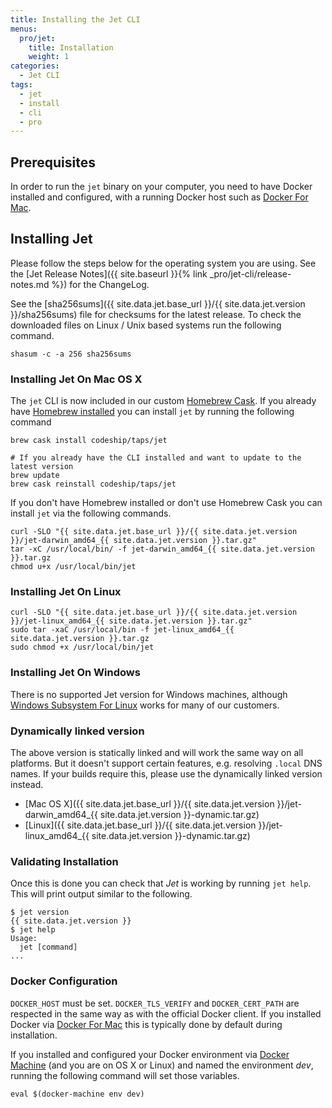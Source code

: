 ```yaml
---
title: Installing the Jet CLI
menus:
  pro/jet:
    title: Installation
    weight: 1
categories:
  - Jet CLI
tags:
  - jet
  - install
  - cli
  - pro
---
```


## Prerequisites

In order to run the `jet` binary on your computer, you need to have Docker installed and configured, with a running Docker host such as [Docker For Mac](https://docs.docker.com/docker-for-mac/).

## Installing Jet

Please follow the steps below for the operating system you are using. See the [Jet Release Notes]({{ site.baseurl }}{% link _pro/jet-cli/release-notes.md %}) for the ChangeLog.

See the [sha256sums]({{ site.data.jet.base_url }}/{{ site.data.jet.version }}/sha256sums) file for checksums for the latest release. To check the downloaded files on Linux / Unix based systems run the following command.

```shell
shasum -c -a 256 sha256sums
```

### Installing Jet On Mac OS X

The `jet` CLI is now included in our custom [Homebrew Cask](https://github.com/codeship/homebrew-taps/tree/master/Casks). If you already have [Homebrew installed](http://brew.sh/) you can install `jet` by running the following command

```shell
brew cask install codeship/taps/jet

# If you already have the CLI installed and want to update to the latest version
brew update
brew cask reinstall codeship/taps/jet
```

If you don't have Homebrew installed or don't use Homebrew Cask you can install `jet` via the following commands.

```shell
curl -SLO "{{ site.data.jet.base_url }}/{{ site.data.jet.version }}/jet-darwin_amd64_{{ site.data.jet.version }}.tar.gz"
tar -xC /usr/local/bin/ -f jet-darwin_amd64_{{ site.data.jet.version }}.tar.gz
chmod u+x /usr/local/bin/jet
```

### Installing Jet On Linux

```shell
curl -SLO "{{ site.data.jet.base_url }}/{{ site.data.jet.version }}/jet-linux_amd64_{{ site.data.jet.version }}.tar.gz"
sudo tar -xaC /usr/local/bin -f jet-linux_amd64_{{ site.data.jet.version }}.tar.gz
sudo chmod +x /usr/local/bin/jet
```

### Installing Jet On Windows

There is no supported Jet version for Windows machines, although [Windows Subsystem For Linux](https://blogs.msdn.microsoft.com/wsl/) works for many of our customers.

### Dynamically linked version

The above version is statically linked and will work the same way on all platforms. But it doesn't support certain features, e.g. resolving `.local` DNS names. If your builds require this, please use the dynamically linked version instead.

* [Mac OS X]({{ site.data.jet.base_url }}/{{ site.data.jet.version }}/jet-darwin_amd64_{{ site.data.jet.version }}-dynamic.tar.gz)
* [Linux]({{ site.data.jet.base_url }}/{{ site.data.jet.version }}/jet-linux_amd64_{{ site.data.jet.version }}-dynamic.tar.gz)

### Validating Installation

Once this is done you can check that _Jet_ is working by running `jet help`. This will print output similar to the following.

```shell
$ jet version
{{ site.data.jet.version }}
$ jet help
Usage:
  jet [command]
...
```

### Docker Configuration

`DOCKER_HOST` must be set. `DOCKER_TLS_VERIFY` and `DOCKER_CERT_PATH` are respected in the same way as with the official Docker client. If you installed Docker via [Docker For Mac](https://docs.docker.com/docker-for-mac/) this is typically done by default during installation.

If you installed and configured your Docker environment via [Docker Machine](https://docs.docker.com/machine/) (and you are on OS X or Linux) and named the environment _dev_, running the following command will set those variables.

```shell
eval $(docker-machine env dev)
```
